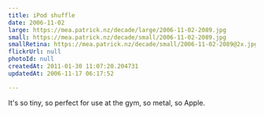 ```yaml
---
title: iPod shuffle
date: 2006-11-02
large: https://mea.patrick.nz/decade/large/2006-11-02-2089.jpg
small: https://mea.patrick.nz/decade/small/2006-11-02-2089.jpg
smallRetina: https://mea.patrick.nz/decade/small/2006-11-02-2089@2x.jpg
flickrUrl: null
photoId: null
createdAt: 2011-01-30 11:07:20.204731
updatedAt: 2006-11-17 06:17:52

---
```

It's so tiny, so perfect for use at the gym, so metal, so Apple.
